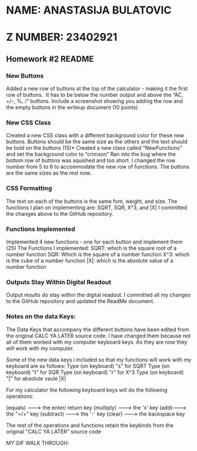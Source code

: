 # NAME: ANASTASIJA BULATOVIC 
# Z NUMBER: 23402921

## Homework #2 README
### New Buttons
 Added a new row of buttons at the top of the calculator - making it the first row of buttons.  It has to be below the number output and above the “AC, +/-, %, /“ buttons. Include a screenshot showing you adding the row and the empty buttons in the writeup document (10 points)
	
### New CSS Class
Created a new CSS class with a different background color for these new buttons. Buttons should be the same size as the others and the text should be bold on the buttons (15)*
	Created a new class called “NewFunctions” and set the background color to “crimson”
	Ran into the bug where the bottom row of buttons was squished and too short. I changed the row number from 5 to 6 to accommodate the new 	 row of functions. The buttons are the same sizes as the rest now. 

### CSS Formatting
The text on each of the buttons is the same font, weight, and size. The functions I plan on implementing are: SQRT, SQR, X^3, and |X|
I committed the changes above to the GitHub repository. 

### Functions Implemented
Implemented 4 new functions - one for each button and implement them (25)
The Functions I implemented:
SQRT: which is the square root of a number function
SQR: Which is the square of a number function
X^3: which is the cube of a number function 
|X|: which is the absolute value of a number function 

### Outputs Stay Within Digital Readout
Output results do stay within the digital readout. 
I committed all my changes to the GitHub repository and updated the ReadMe document.

### Notes on the data Keys:
The Data Keys that accompany the different buttons have been edited from the original CALC YA LATER source code. I have changed them because not all of them worked with my computer keyboard keys.  As they are now they will work with my computer. 

Some of the new data keys i included so that my functions will work with my keyboard are as follows:
Type (on keyboard) "s" for SQRT
Type (on keyboard) "t" for SQR
Type (on keyboard) "r" for X^3 
Type (on keyboard) "|" for absolute vaule |X|

For my calculator the following keyboard keys will do the following operations: 

(equals) ---> the enter/ return  key
(multiply) ---> the 'x' key
(add)---> the "=/+" key
(subtract) ---> the '-' key
(clear) ---> the backspace key

The rest of the operations and functions retain the keybinds from the original "CALC YA LATER" source code

MY GIF WALK THROUGH: